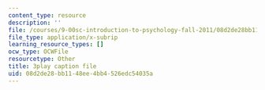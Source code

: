 ```yaml
---
content_type: resource
description: ''
file: /courses/9-00sc-introduction-to-psychology-fall-2011/08d2de28bb1148ee4bb4526edc54035a_qZdm4mpQA_8.srt
file_type: application/x-subrip
learning_resource_types: []
ocw_type: OCWFile
resourcetype: Other
title: 3play caption file
uid: 08d2de28-bb11-48ee-4bb4-526edc54035a
---
```

